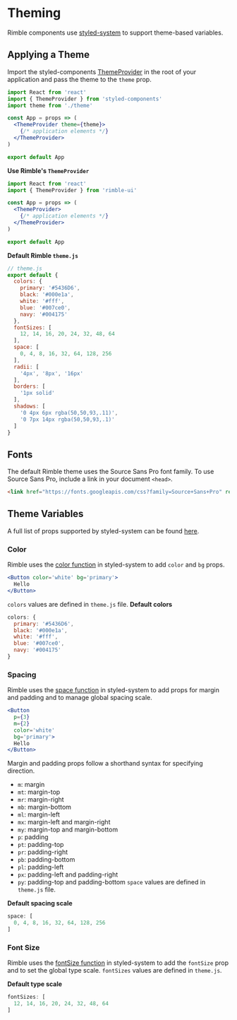 # Theming
Rimble components use [styled-system](https://github.com/jxnblk/styled-system) to support theme-based variables.

## Applying a Theme
 Import the styled-components [ThemeProvider](https://www.styled-components.com/docs/advanced#theming) in the root of your application and pass the theme to the `theme` prop.

```jsx
import React from 'react'
import { ThemeProvider } from 'styled-components'
import theme from './theme'

const App = props => (
  <ThemeProvider theme={theme}>
    {/* application elements */}
  </ThemeProvider>
)

export default App
```

**Use Rimble's `ThemeProvider`**
```jsx
import React from 'react'
import { ThemeProvider } from 'rimble-ui'

const App = props => (
  <ThemeProvider>
    {/* application elements */}
  </ThemeProvider>
)

export default App
```

**Default Rimble `theme.js`**
```jsx
// theme.js
export default {
  colors: {
    primary: '#5436D6',
    black: '#000e1a',
    white: '#fff',
    blue: '#007ce0',
    navy: '#004175'
  },
  fontSizes: [
    12, 14, 16, 20, 24, 32, 48, 64
  ],
  space: [
    0, 4, 8, 16, 32, 64, 128, 256
  ],
  radii: [
    '4px', '8px', '16px'
  ],
  borders: [
    '1px solid'
  ],
  shadows: [
    '0 4px 6px rgba(50,50,93,.11)',
    '0 7px 14px rgba(50,50,93,.1)'
  ]
}
```

## Fonts
The default Rimble theme uses the Source Sans Pro font family. To use Source Sans Pro, include a link in your document `<head>`.

```html
<link href="https://fonts.googleapis.com/css?family=Source+Sans+Pro" rel="stylesheet">
```

## Theme Variables
A full list of props supported by styled-system can be found [here](http://jxnblk.com/styled-system/table/).
### Color
Rimble uses the [color function](https://github.com/jxnblk/styled-system/blob/master/docs/api.md#color) in styled-system to add `color` and `bg` props.

```jsx
<Button color='white' bg='primary'>
  Hello
</Button>
```

`colors` values are defined in `theme.js` file.
**Default colors**
```jsx
colors: {
  primary: '#5436D6',
  black: '#000e1a',
  white: '#fff',
  blue: '#007ce0',
  navy: '#004175'
}
```

### Spacing
Rimble uses the [space function](https://github.com/jxnblk/styled-system/blob/master/docs/api.md#space) in styled-system to add props for margin and padding and to manage global spacing scale.
```jsx
<Button
  p={3}
  m={2}
  color='white'
  bg='primary'>
  Hello
</Button>
```

Margin and padding props follow a shorthand syntax for specifying direction.
- `m`:  margin
- `mt`: margin-top
- `mr`: margin-right
- `mb`: margin-bottom
- `ml`: margin-left
- `mx`: margin-left and margin-right
- `my`: margin-top and margin-bottom
- `p`:  padding
- `pt`: padding-top
- `pr`: padding-right
- `pb`: padding-bottom
- `pl`: padding-left
- `px`: padding-left and padding-right
- `py`: padding-top and padding-bottom
`space` values are defined in `theme.js` file.

**Default spacing scale**
```jsx
space: [
  0, 4, 8, 16, 32, 64, 128, 256
]
```

### Font Size
Rimble uses the [fontSize function](https://github.com/jxnblk/styled-system/blob/master/docs/api.md#fontsize) in styled-system to add the `fontSize` prop and to set the global type scale.
`fontSizes` values are defined in `theme.js`.

**Default type scale**
```jsx
fontSizes: [
  12, 14, 16, 20, 24, 32, 48, 64
]
```

<!-- STORY -->
